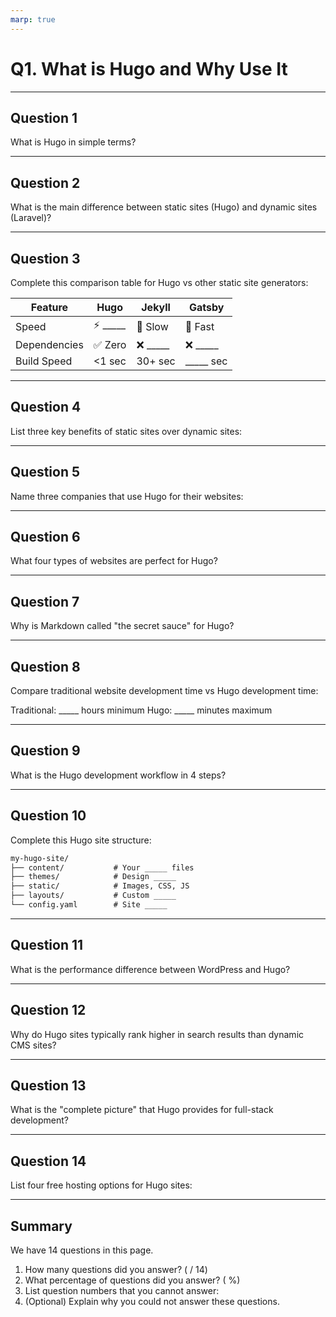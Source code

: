 ```yaml
---
marp: true
---
```


# Q1. What is Hugo and Why Use It

---

## Question 1

What is Hugo in simple terms?

---

## Question 2

What is the main difference between static sites (Hugo) and dynamic sites (Laravel)?

---

## Question 3

Complete this comparison table for Hugo vs other static site generators:

| Feature       | Hugo     | Jekyll   | Gatsby   |
|---------------|----------|----------|----------|
| Speed         | ⚡ _____  | 🐌 Slow  | 🚀 Fast  |
| Dependencies  | ✅ Zero  | ❌ _____  | ❌ _____ |
| Build Speed   | <1 sec   | 30+ sec  | _____ sec|

---

## Question 4

List three key benefits of static sites over dynamic sites:

---

## Question 5

Name three companies that use Hugo for their websites:

---

## Question 6

What four types of websites are perfect for Hugo?

---

## Question 7

Why is Markdown called "the secret sauce" for Hugo?

---

## Question 8

Compare traditional website development time vs Hugo development time:

Traditional: _____ hours minimum
Hugo: _____ minutes maximum

---

## Question 9

What is the Hugo development workflow in 4 steps?

---

## Question 10

Complete this Hugo site structure:

```txt
my-hugo-site/
├── content/           # Your _____ files
├── themes/            # Design _____
├── static/            # Images, CSS, JS
├── layouts/           # Custom _____
└── config.yaml        # Site _____
```

---

## Question 11

What is the performance difference between WordPress and Hugo?

---

## Question 12

Why do Hugo sites typically rank higher in search results than dynamic CMS sites?

---

## Question 13

What is the "complete picture" that Hugo provides for full-stack development?

---

## Question 14

List four free hosting options for Hugo sites:

---

## Summary

We have 14 questions in this page.

1. How many questions did you answer? ( / 14)
2. What percentage of questions did you answer? (  %)
3. List question numbers that you cannot answer:
4. (Optional) Explain why you could not answer these questions.
